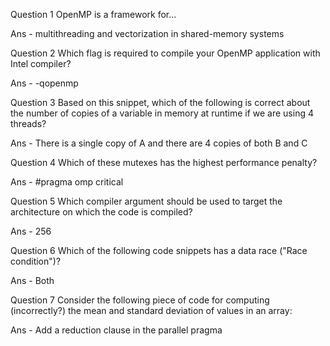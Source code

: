 Question 1 OpenMP is a framework for...

Ans - multithreading and vectorization in shared-memory systems

Question 2 Which flag is required to compile your OpenMP application with Intel compiler?

Ans - -qopenmp

Question 3 Based on this snippet, which of the following is correct about the number of copies of a variable in memory at runtime if we are using 4 threads?

Ans - There is a single copy of A and there are 4 copies of both B and C

Question 4 Which of these mutexes has the highest performance penalty?

Ans -  #pragma omp critical

Question 5 Which compiler argument should be used to target the architecture on which the code is compiled?

Ans - 256

Question 6 Which of the following code snippets has a data race ("Race condition")?

Ans - Both

Question 7 Consider the following piece of code for computing (incorrectly?) the mean and standard deviation of values in an array:

Ans - Add a reduction clause in the parallel pragma
